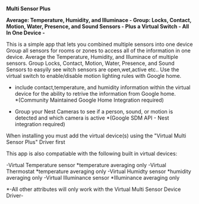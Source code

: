 <b>Multi Sensor Plus</b>

<b>Average: Temperature, Humidity, and Illuminace   -  Group:  Locks, Contact, Motion, Water, Presence, and Sound Sensors  - Plus  a Virtual Switch
                                                        -  All In One Device  -</b>

This is a simple app that lets you combined multiple sensors into one device
Group all sensors for rooms or zones to access all of the information in one device.
Average the Temperature, Humidity, and Illuminace of multiple sensors.
Group Locks, Contact, Motion, Water, Presence, and Sound Sensors to easyily see witch sensors are open,wet,active etc..
Use the virtual switch to enable/disable motion lighting rules with Google home.
* include contact,temperature, and humidity information within the virtual device for the ability to retrive the information from Google home.  
                      *(Community Maintained Google Home Integration required)
                   
* Group your Nest Cameras to see if a person, sound, or motion is detected and which camera is active
                      *(Google SDM API - Nest integration required)

                   
 
When installing you must add the virtual device(s) using the "Virtual Multi Sensor Plus" Driver first


This app is also compatiable with the following built in virtual devices:

-Virtual Temperature sensor    *temperature averaging only
-Virtual Thermostat            *temperature averaging only
-Virtual Humidty sensor        *humidity averaging only
-Virtual Illuminance sensor    *Illuminance averaging only

*-All other attributes will only work with the Virtual Multi Sensor Device Driver-
